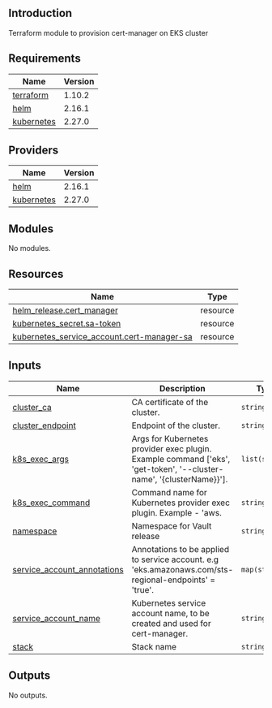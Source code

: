 ## Introduction
Terraform module to provision cert-manager on EKS cluster

<!-- BEGIN_TF_DOCS -->
  
## Requirements

| Name | Version |
|------|---------|
| <a name="requirement_terraform"></a> [terraform](#requirement\_terraform) | 1.10.2 |
| <a name="requirement_helm"></a> [helm](#requirement\_helm) | 2.16.1 |
| <a name="requirement_kubernetes"></a> [kubernetes](#requirement\_kubernetes) | 2.27.0 |
## Providers

| Name | Version |
|------|---------|
| <a name="provider_helm"></a> [helm](#provider\_helm) | 2.16.1 |
| <a name="provider_kubernetes"></a> [kubernetes](#provider\_kubernetes) | 2.27.0 |
## Modules

No modules.
## Resources

| Name | Type |
|------|------|
| [helm_release.cert_manager](https://registry.terraform.io/providers/hashicorp/helm/2.16.1/docs/resources/release) | resource |
| [kubernetes_secret.sa-token](https://registry.terraform.io/providers/hashicorp/kubernetes/2.27.0/docs/resources/secret) | resource |
| [kubernetes_service_account.cert-manager-sa](https://registry.terraform.io/providers/hashicorp/kubernetes/2.27.0/docs/resources/service_account) | resource |
## Inputs

| Name | Description | Type | Default | Required |
|------|-------------|------|---------|:--------:|
| <a name="input_cluster_ca"></a> [cluster\_ca](#input\_cluster\_ca) | CA certificate of the cluster. | `string` | n/a | yes |
| <a name="input_cluster_endpoint"></a> [cluster\_endpoint](#input\_cluster\_endpoint) | Endpoint of the cluster. | `string` | n/a | yes |
| <a name="input_k8s_exec_args"></a> [k8s\_exec\_args](#input\_k8s\_exec\_args) | Args for Kubernetes provider exec plugin. Example command ['eks', 'get-token', '--cluster-name', '{clusterName}}']. | `list(string)` | n/a | yes |
| <a name="input_k8s_exec_command"></a> [k8s\_exec\_command](#input\_k8s\_exec\_command) | Command name for Kubernetes provider exec plugin. Example - 'aws. | `string` | n/a | yes |
| <a name="input_namespace"></a> [namespace](#input\_namespace) | Namespace for Vault release | `string` | n/a | yes |
| <a name="input_service_account_annotations"></a> [service\_account\_annotations](#input\_service\_account\_annotations) | Annotations to be applied to service account. e.g 'eks.amazonaws.com/sts-regional-endpoints' = 'true'. | `map(string)` | n/a | yes |
| <a name="input_service_account_name"></a> [service\_account\_name](#input\_service\_account\_name) | Kubernetes service account name, to be created and used for cert-manager. | `string` | n/a | yes |
| <a name="input_stack"></a> [stack](#input\_stack) | Stack name | `string` | n/a | yes |
## Outputs

No outputs.
<!-- END_TF_DOCS -->

